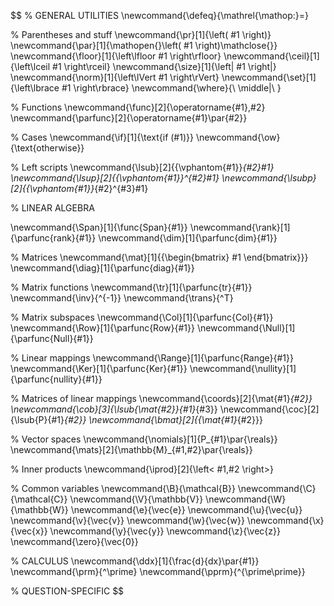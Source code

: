 $$
% GENERAL UTILITIES
\newcommand{\defeq}{\mathrel{\mathop:}=}

% Parentheses and stuff
\newcommand{\pr}[1]{\left( #1 \right)}
\newcommand{\par}[1]{\mathopen{}\left( #1 \right)\mathclose{}}
\newcommand{\floor}[1]{\left\lfloor #1 \right\rfloor}
\newcommand{\ceil}[1]{\left\lceil #1 \right\rceil}
\newcommand{\size}[1]{\left| #1 \right|}
\newcommand{\norm}[1]{\left\lVert #1 \right\rVert}
\newcommand{\set}[1]{\left\lbrace #1 \right\rbrace}
\newcommand{\where}{\ \middle|\ }

% Functions
\newcommand{\func}[2]{\operatorname{#1}\,#2}
\newcommand{\parfunc}[2]{\operatorname{#1}\par{#2}}

% Cases
\newcommand{\if}[1]{\text{if \(#1\)}}
\newcommand{\ow}{\text{otherwise}}

% Left scripts
\newcommand{\lsub}[2]{{\vphantom{#1}}_{#2}#1}
\newcommand{\lsup}[2]{{\vphantom{#1}}^{#2}#1}
\newcommand{\lsubp}[2]{{\vphantom{#1}}_{#2}^{#3}#1}


% LINEAR ALGEBRA

\newcommand{\Span}[1]{\func{Span}{#1}}
\newcommand{\rank}[1]{\parfunc{rank}{#1}}
\newcommand{\dim}[1]{\parfunc{dim}{#1}}

% Matrices
\newcommand{\mat}[1]{{\begin{bmatrix} #1 \end{bmatrix}}}
\newcommand{\diag}[1]{\parfunc{diag}{#1}}

% Matrix functions
\newcommand{\tr}[1]{\parfunc{tr}{#1}}
\newcommand{\inv}{^{-1}}
\newcommand{\trans}{^T}

% Matrix subspaces
\newcommand{\Col}[1]{\parfunc{Col}{#1}}
\newcommand{\Row}[1]{\parfunc{Row}{#1}}
\newcommand{\Null}[1]{\parfunc{Null}{#1}}

% Linear mappings
\newcommand{\Range}[1]{\parfunc{Range}{#1}}
\newcommand{\Ker}[1]{\parfunc{Ker}{#1}}
\newcommand{\nullity}[1]{\parfunc{nullity}{#1}}

% Matrices of linear mappings
\newcommand{\coords}[2]{\mat{#1}_{#2}}
\newcommand{\cob}[3]{\lsub{\mat{#2}}{#1}_{#3}}
\newcommand{\coc}[2]{\lsub{P}{#1}_{#2}}
\newcommand{\bmat}[2]{{\mat{#1}_{#2}}}

% Vector spaces
\newcommand{\nomials}[1]{P_{#1}\par{\reals}}
\newcommand{\mats}[2]{\mathbb{M}_{#1,#2}\par{\reals}}

% Inner products
\newcommand{\iprod}[2]{\left< #1,#2 \right>}

% Common variables
\newcommand{\B}{\mathcal{B}}
\newcommand{\C}{\mathcal{C}}
\newcommand{\V}{\mathbb{V}}
\newcommand{\W}{\mathbb{W}}
\newcommand{\e}{\vec{e}}
\newcommand{\u}{\vec{u}}
\newcommand{\v}{\vec{v}}
\newcommand{\w}{\vec{w}}
\newcommand{\x}{\vec{x}}
\newcommand{\y}{\vec{y}}
\newcommand{\z}{\vec{z}}
\newcommand{\zero}{\vec{0}}


% CALCULUS
\newcommand{\ddx}[1]{\frac{d}{dx}\par{#1}}
\newcommand{\prm}{^\prime}
\newcommand{\pprm}{^{\prime\prime}}


% QUESTION-SPECIFIC
$$
